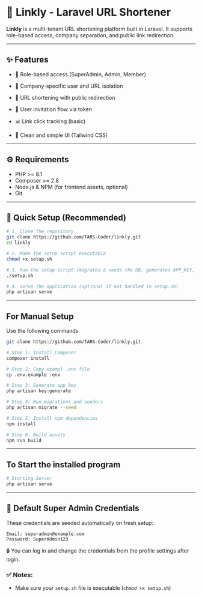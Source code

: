 # 🔗 Linkly - Laravel URL Shortener

**Linkly** is a multi-tenant URL shortening platform built in Laravel. It supports role-based access, company separation, and public link redirection.

---
## ✨ Features

- 🔐 Role-based access (SuperAdmin, Admin, Member)
- 🏢 Company-specific user and URL isolation
- 🔗 URL shortening with public redirection
- 📩 User invitation flow via token

- 📊 Link click tracking (basic)

- 📜 Clean and simple UI (Tailwind CSS)
---

## ⚙️ Requirements

- PHP >= 8.1
- Composer >= 2.8
- Node.js & NPM (for frontend assets, optional)
- Git

---

## 🚀 Quick Setup (Recommended)

```bash
# 1. Clone the repository
git clone https://github.com/TARS-Coder/linkly.git
cd linkly

# 2. Make the setup script executable
chmod +x setup.sh

# 3. Run the setup script (migrates & seeds the DB, generates APP_KEY, etc.)
./setup.sh

# 4. Serve the application (optional if not handled in setup.sh)
php artisan serve

```
---
## For Manual Setup 
Use the following commands 
```bash
git clone https://github.com/TARS-Coder/linkly.git

# Step 1: Install Composer
composer install

# Step 2: Copy exampl .env file
cp .env.example .env

# Step 3: Generate app key
php artisan key:generate

# Step 4: Run migrations and seeders
php artisan migrate --seed

# Step 5: Install npm dependencies
npm install

# Step 6: Build assets
npm run build
```
---

## To Start the installed program
```bash
# Starting Server
php artisan serve
``` 

---

## 🧪 Default Super Admin Credentials

These credentials are seeded automatically on fresh setup:

    Email: superadmin@example.com
    Password: SuperAdmin123


🔒 You can log in and change the credentials from the profile settings after login.

### ✅ Notes:
- Make sure your `setup.sh` file is executable (`chmod +x setup.sh`)

